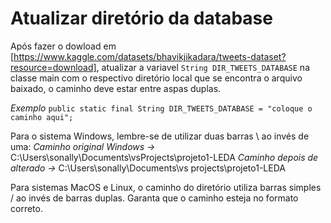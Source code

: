 
# Atualizar diretório da database

Após fazer o dowload em [https://www.kaggle.com/datasets/bhavikjikadara/tweets-dataset?resource=download], atualizar a variavel `String DIR_TWEETS_DATABASE` na classe main com o respectivo diretório local que se encontra o arquivo baixado, o caminho deve estar entre aspas duplas.

*Exemplo*
`public static final String DIR_TWEETS_DATABASE = "coloque o caminho aqui";`

Para o sistema Windows, lembre-se de utilizar duas barras \\ ao invés de uma:
*Caminho original Windows ->* C:\Users\sonally\Documents\vsProjects\projeto1-LEDA
*Caminho depois de alterado ->*  C:\\Users\\sonally\\Documents\\vs projects\\projeto1-LEDA

Para sistemas MacOS e Linux, o caminho do diretório utiliza barras simples / ao invés de barras duplas. Garanta que o caminho esteja no formato correto.
